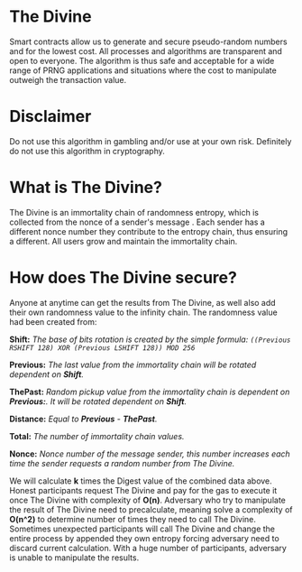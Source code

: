 # The Divine
Smart contracts allow us to generate and secure pseudo-random numbers and for the lowest cost. All processes and algorithms are transparent and open to everyone. The algorithm is thus safe and acceptable for a wide range of PRNG applications and situations where the cost to manipulate outweigh the transaction value.

# Disclaimer
Do not use this algorithm in gambling and/or use at your own risk. Definitely do not use this algorithm in cryptography.

# What is The Divine?
The Divine is an immortality chain of randomness entropy, which is collected from the nonce of a sender's message . Each sender has a different nonce number they contribute to the entropy chain, thus ensuring a different. All users grow and maintain the immortality chain.

# How does The Divine secure?

Anyone at anytime can get the results from The Divine, as well also add their own randomness value to the infinity chain. The randomness value had been created from:

**Shift:** *The base of bits rotation is created by the simple formula: `((Previous RSHIFT 128) XOR (Previous LSHIFT 128)) MOD 256`*

**Previous:** *The last value from the immortality chain will be rotated dependent on **Shift**.*

**ThePast:** *Random pickup value from the immortality chain is dependent on **Previous:**. It will be rotated dependent on **Shift**.*

**Distance:** *Equal to **Previous** - **ThePast**.*

**Total:** *The number of immortality chain values.*

**Nonce:**  *Nonce number of the message sender, this number increases each time the sender requests a random number from The Divine.*

We will calculate **k** times the Digest value of the combined data above. Honest participants request The Divine and pay for the gas to execute it once The Divine with complexity of **O(n)**. Adversary who try to manipulate the result of The Divine need to precalculate, meaning solve a complexity of **O(n^2)** to determine number of times they need to call The Divine. Sometimes unexpected participants will call The Divine and change the entire process by appended they own entropy forcing adversary need to discard current calculation. With a huge number of participants, adversary is unable to manipulate the results.